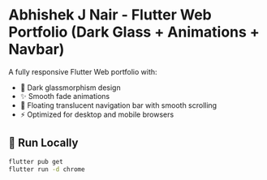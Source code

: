 # Abhishek J Nair - Flutter Web Portfolio (Dark Glass + Animations + Navbar)

A fully responsive Flutter Web portfolio with:
- 🧊 Dark glassmorphism design
- ✨ Smooth fade animations
- 🧭 Floating translucent navigation bar with smooth scrolling
- ⚡ Optimized for desktop and mobile browsers

## 🚀 Run Locally
```bash
flutter pub get
flutter run -d chrome
